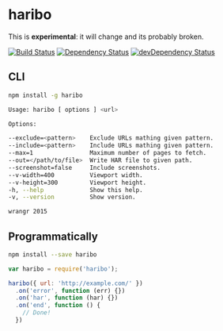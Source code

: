 # haribo

This is **experimental**: it will change and its probably broken. 

[![Build Status](https://travis-ci.org/wrangr/haribo.svg?branch=master)](https://travis-ci.org/wrangr/haribo)
[![Dependency Status](https://david-dm.org/wrangr/haribo.svg?style=flat)](https://david-dm.org/wrangr/haribo)
[![devDependency Status](https://david-dm.org/wrangr/haribo/dev-status.png)](https://david-dm.org/wrangr/haribo#info=devDependencies)

## CLI

```sh
npm install -g haribo
```

```sh
Usage: haribo [ options ] <url>

Options:

--exclude=<pattern>    Exclude URLs mathing given pattern.
--include=<pattern>    Include URLs mathing given pattern.
--max=1                Maximum number of pages to fetch.
--out=</path/to/file>  Write HAR file to given path.
--screenshot=false     Include screenshots.
--v-width=400          Viewport width.
--v-height=300         Viewport height.
-h, --help             Show this help.
-v, --version          Show version.

wrangr 2015
```

## Programmatically

```sh
npm install --save haribo
```

```js
var haribo = require('haribo');

haribo({ url: 'http://example.com/' })
  .on('error', function (err) {})
  .on('har', function (har) {})
  .on('end', function () {
    // Done!
  })
```
